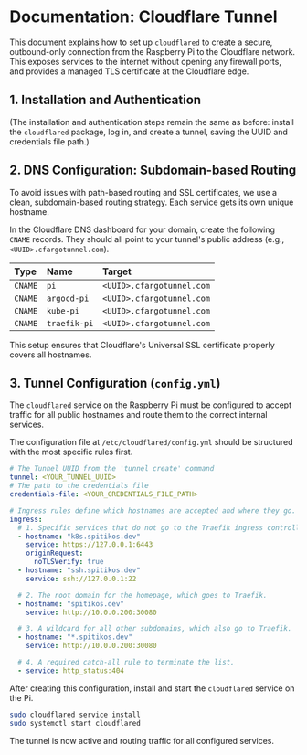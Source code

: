 # Documentation: Cloudflare Tunnel

This document explains how to set up `cloudflared` to create a secure, outbound-only connection from the Raspberry Pi to the Cloudflare network. This exposes services to the internet without opening any firewall ports, and provides a managed TLS certificate at the Cloudflare edge.

## 1. Installation and Authentication

(The installation and authentication steps remain the same as before: install the `cloudflared` package, log in, and create a tunnel, saving the UUID and credentials file path.)

## 2. DNS Configuration: Subdomain-based Routing

To avoid issues with path-based routing and SSL certificates, we use a clean, subdomain-based routing strategy. Each service gets its own unique hostname.

In the Cloudflare DNS dashboard for your domain, create the following `CNAME` records. They should all point to your tunnel's public address (e.g., `<UUID>.cfargotunnel.com`).

| Type    | Name         | Target                    |
| :------ | :----------- | :------------------------ |
| `CNAME` | `pi`         | `<UUID>.cfargotunnel.com` |
| `CNAME` | `argocd-pi`  | `<UUID>.cfargotunnel.com` |
| `CNAME` | `kube-pi`    | `<UUID>.cfargotunnel.com` |
| `CNAME` | `traefik-pi` | `<UUID>.cfargotunnel.com` |

This setup ensures that Cloudflare's Universal SSL certificate properly covers all hostnames.

## 3. Tunnel Configuration (`config.yml`)

The `cloudflared` service on the Raspberry Pi must be configured to accept traffic for all public hostnames and route them to the correct internal services.

The configuration file at `/etc/cloudflared/config.yml` should be structured with the most specific rules first.

```yaml
# The Tunnel UUID from the 'tunnel create' command
tunnel: <YOUR_TUNNEL_UUID>
# The path to the credentials file
credentials-file: <YOUR_CREDENTIALS_FILE_PATH>

# Ingress rules define which hostnames are accepted and where they go.
ingress:
  # 1. Specific services that do not go to the Traefik ingress controller.
  - hostname: "k8s.spitikos.dev"
    service: https://127.0.0.1:6443
    originRequest:
      noTLSVerify: true
  - hostname: "ssh.spitikos.dev"
    service: ssh://127.0.0.1:22

  # 2. The root domain for the homepage, which goes to Traefik.
  - hostname: "spitikos.dev"
    service: http://10.0.0.200:30080

  # 3. A wildcard for all other subdomains, which also go to Traefik.
  - hostname: "*.spitikos.dev"
    service: http://10.0.0.200:30080

  # 4. A required catch-all rule to terminate the list.
  - service: http_status:404
```

After creating this configuration, install and start the `cloudflared` service on the Pi.

```bash
sudo cloudflared service install
sudo systemctl start cloudflared
```

The tunnel is now active and routing traffic for all configured services.
